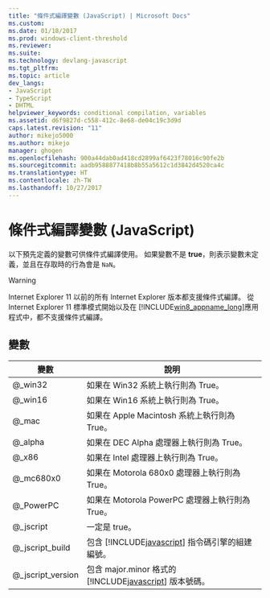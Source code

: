 ```yaml
---
title: "條件式編譯變數 (JavaScript) | Microsoft Docs"
ms.custom: 
ms.date: 01/18/2017
ms.prod: windows-client-threshold
ms.reviewer: 
ms.suite: 
ms.technology: devlang-javascript
ms.tgt_pltfrm: 
ms.topic: article
dev_langs:
- JavaScript
- TypeScript
- DHTML
helpviewer_keywords: conditional compilation, variables
ms.assetid: d6f9827d-c558-412c-8e68-de04c19c3d9d
caps.latest.revision: "11"
author: mikejo5000
ms.author: mikejo
manager: ghogen
ms.openlocfilehash: 900a44dab0ad418cd2899af6423f78016c90fe2b
ms.sourcegitcommit: aadb9588877418b8b55a5612c1d3842d4520ca4c
ms.translationtype: HT
ms.contentlocale: zh-TW
ms.lasthandoff: 10/27/2017
---
```

# <a name="conditional-compilation-variables-javascript"></a>條件式編譯變數 (JavaScript)
以下預先定義的變數可供條件式編譯使用。 如果變數不是 **true**，則表示變數未定義，並且在存取時的行為會是 `NaN`。  
  
> [!WARNING]
>  Internet Explorer 11 以前的所有 Internet Explorer 版本都支援條件式編譯。 從 Internet Explorer 11 標準模式開始以及在 [!INCLUDE[win8_appname_long](../../javascript/includes/win8-appname-long-md.md)]應用程式中，都不支援條件式編譯。  
  
## <a name="variables"></a>變數  
  
|變數|說明|  
|--------------|-----------------|  
|@_win32|如果在 Win32 系統上執行則為 True。|  
|@_win16|如果在 Win16 系統上執行則為 True。|  
|@_mac|如果在 Apple Macintosh 系統上執行則為 True。|  
|@_alpha|如果在 DEC Alpha 處理器上執行則為 True。|  
|@_x86|如果在 Intel 處理器上執行則為 True。|  
|@_mc680x0|如果在 Motorola 680x0 處理器上執行則為 True。|  
|@_PowerPC|如果在 Motorola PowerPC 處理器上執行則為 True。|  
|@_jscript|一定是 true。|  
|@_jscript_build|包含 [!INCLUDE[javascript](../../javascript/includes/javascript-md.md)] 指令碼引擎的組建編號。|  
|@_jscript_version|包含 major.minor 格式的 [!INCLUDE[javascript](../../javascript/includes/javascript-md.md)] 版本號碼。|